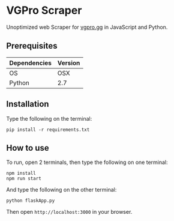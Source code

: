 # VGPro Scraper
Unoptimized web Scraper for [vgpro.gg](https://vgpro.gg) in JavaScript and Python.

## Prerequisites

| Dependencies | Version |
| --- | --- |
| OS | OSX |
| Python | 2.7 |

## Installation

Type the following on the terminal:  
```
pip install -r requirements.txt
```

## How to use

To run, open 2 terminals, then type the following on one terminal:
```
npm install
npm run start
```

And type the following on the other terminal:
```
python flaskApp.py
```
Then open `http://localhost:3000` in your browser.
